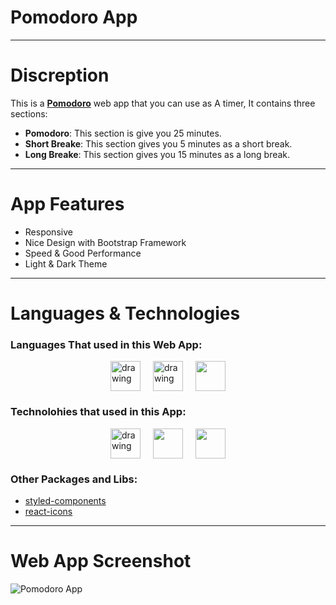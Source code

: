 # Pomodoro App

---

# Discreption

This is a [**Pomodoro**](https://pomodorotimerapp.vercel.app/) web app that you can use as A timer, It contains three sections:

- **Pomodoro**: This section is give you 25 minutes.
- **Short Breake**: This section gives you 5 minutes as a short break.
- **Long Breake**: This section gives you 15 minutes as a long break.

---

# App Features

- Responsive
- Nice Design with Bootstrap Framework
- Speed & Good Performance
- Light & Dark Theme

---

# Languages & Technologies

### Languages That used in this Web App:

<div style="display: flex; justify-content: center; align-items: center; gap: 20px;">
  <a href="https://developer.mozilla.org/en-US/docs/Web/HTML"><img src="https://img.icons8.com/color/48/000000/html-5--v1.png" alt="drawing" width="48" height="48"/></a>
  <a href="https://developer.mozilla.org/en-US/docs/Web/CSS?retiredLocale=ar"><img src="https://img.icons8.com/color/48/000000/css3.png" alt="drawing" width="48" height="48"/></a>
  <a href="https://www.javascript.com/"><img src="https://img.icons8.com/color/48/000000/javascript--v2.png" width="48" height="48"/></a>
</div>

### Technolohies that used in this App:

<div style="display: flex; justify-content: center; align-items: center; gap: 20px;">
  <a href="https://reactjs.org/"><img src="https://cdn-icons-png.flaticon.com/512/3334/3334886.png" alt="drawing" width="48" height="48"/></a>
  <a href="https://getbootstrap.com/"><img src="https://img.icons8.com/color/48/000000/bootstrap.png" width="48" height="48"/></a>
  <a href="https://styled-components.com/"><img src="https://cdn.iconscout.com/icon/premium/png-64-thumb/nail-polish-73-761221.png" width="48" height="48"/></a>
</div>

### Other Packages and Libs:

- [styled-components](https://styled-components.com/)
- [react-icons](https://react-icons.github.io/react-icons/)

---

# Web App Screenshot

![Pomodoro App]()
